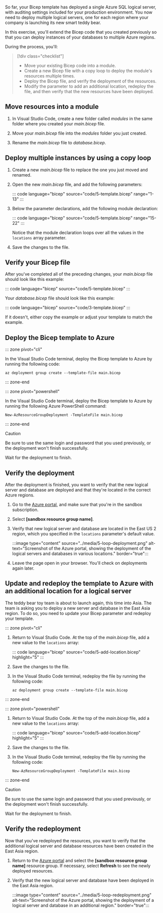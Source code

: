 So far, your Bicep template has deployed a single Azure SQL logical server, with auditing settings included for your production environment. You now need to deploy multiple logical servers, one for each region where your company is launching its new smart teddy bear. 

In this exercise, you'll extend the Bicep code that you created previously so that you can deploy instances of your databases to multiple Azure regions.

During the process, you'll:

> [!div class="checklist"]
> * Move your existing Bicep code into a module.
> * Create a new Bicep file with a copy loop to deploy the module's resources multiple times.
> * Deploy the Bicep file, and verify the deployment of the resources.
> * Modify the parameter to add an additional location, redeploy the file, and then verify that the new resources have been deployed.

## Move resources into a module

1. In Visual Studio Code, create a new folder called *modules* in the same folder where you created your *main.bicep* file.

1. Move your *main.bicep* file into the *modules* folder you just created.

1. Rename the *main.bicep* file to *database.bicep*.

## Deploy multiple instances by using a copy loop

1. Create a new *main.bicep* file to replace the one you just moved and renamed.

1. Open the new *main.bicep* file, and add the following parameters:

   ::: code language="bicep" source="code/5-template.bicep" range="1-13" :::

1. Below the parameter declarations, add the following module declaration:

   ::: code language="bicep" source="code/5-template.bicep" range="15-22" :::

   Notice that the module declaration loops over all the values in the `locations` array parameter.

1. Save the changes to the file.

## Verify your Bicep file

After you've completed all of the preceding changes, your *main.bicep* file should look like this example:

::: code language="bicep" source="code/5-template.bicep" :::

Your *database.bicep* file should look like this example:

::: code language="bicep" source="code/3-template.bicep" :::

If it doesn't, either copy the example or adjust your template to match the example.

## Deploy the Bicep template to Azure

::: zone pivot="cli"

In the Visual Studio Code terminal, deploy the Bicep template to Azure by running the following code:

```azurecli
az deployment group create --template-file main.bicep
```

::: zone-end

::: zone pivot="powershell"

In the Visual Studio Code terminal, deploy the Bicep template to Azure by running the following Azure PowerShell command:

```azurepowershell
New-AzResourceGroupDeployment -TemplateFile main.bicep
```

::: zone-end

> [!CAUTION]
> Be sure to use the same login and password that you used previously, or the deployment won't finish successfully.

Wait for the deployment to finish.

## Verify the deployment

After the deployment is finished, you want to verify that the new logical server and database are deployed and that they're located in the correct Azure regions.

1. Go to the [Azure portal](https://portal.azure.com?azure-portal=true), and make sure that you're in the sandbox subscription.

1. Select **<rgn>[sandbox resource group name]</rgn>**.

1. Verify that new logical server and database are located in the East US 2 region, which you specified in the `locations` parameter's default value.

    :::image type="content" source="../media/5-loop-deployment.png" alt-text="Screenshot of the Azure portal, showing the deployment of the logical servers and databases in various locations." border="true":::

1. Leave the page open in your browser. You'll check on deployments again later.

## Update and redeploy the template to Azure with an additional location for a logical server

The teddy bear toy team is about to launch again, this time into Asia. The team is asking you to deploy a new server and database in the East Asia region. To do so, you need to update your Bicep parameter and redeploy your template.

::: zone pivot="cli"

1. Return to Visual Studio Code. At the top of the *main.bicep* file, add a new value to the `locations` array:

   ::: code language="bicep" source="code/5-add-location.bicep" highlight="5" :::

1. Save the changes to the file.

1. In the Visual Studio Code terminal, redeploy the file by running the following code:

    ```azurecli
    az deployment group create --template-file main.bicep
    ```

::: zone-end

::: zone pivot="powershell"

1. Return to Visual Studio Code. At the top of the *main.bicep* file, add a new value to the `locations` array:

   ::: code language="bicep" source="code/5-add-location.bicep" highlight="5" :::

1. Save the changes to the file.

1. In the Visual Studio Code terminal, redeploy the file by running the following code:

    ```azurepowershell
    New-AzResourceGroupDeployment -TemplateFile main.bicep
    ```

::: zone-end

> [!CAUTION]
> Be sure to use the same login and password that you used previously, or the deployment won't finish successfully.

Wait for the deployment to finish.

## Verify the redeployment

Now that you've redeployed the resources, you want to verify that the additional logical server and database resources have been created in the East Asia region.

1. Return to the [Azure portal](https://portal.azure.com?azure-portal=true) and select the **<rgn>[sandbox resource group name]</rgn>** resource group. If necessary, select **Refresh** to see the newly deployed resources.

1. Verify that the new logical server and database have been deployed in the East Asia region.

    :::image type="content" source="../media/5-loop-redeployment.png" alt-text="Screenshot of the Azure portal, showing the deployment of a logical server and database in an additional region." border="true":::
